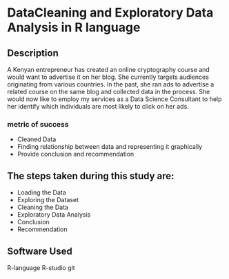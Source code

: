 # DataCleaning and Exploratory Data Analysis in R language #
## Description ##
A Kenyan entrepreneur has created an online cryptography course and would want to advertise it on her blog. She currently targets audiences originating from various countries. In the past, she ran ads to advertise a related course on the same blog and collected data in the process. She would now like to employ my services as a Data Science Consultant to help her identify which individuals are most likely to click on her ads.

### metric of success ##
  * Cleaned Data
  * Finding relationship between data and representing it graphically
  * Provide conclusion and recommendation

## The steps taken during this study are: ##
  * Loading the Data
  * Exploring the Dataset
  * Cleaning the Data
  * Exploratory Data Analysis
  * Conclusion
  * Recommendation

## Software Used ##
R-language
R-studio
git
  
